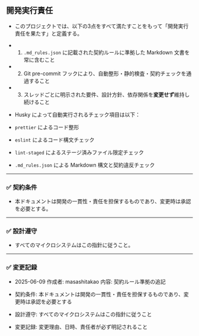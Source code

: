 ## 開発実行責任

- このプロジェクトでは、以下の3点をすべて満たすことをもって「開発実行責任を果たす」と定義する。

- 1. `.md_rules.json` に記載された契約ルールに準拠した Markdown 文書を常に含むこと
- 2. Git pre-commit フックにより、自動整形・静的検査・契約チェックを通過すること
- 3. スレッドごとに明示された要件、設計方針、依存関係を**変更せず**維持し続けること

- Husky によって自動実行されるチェック項目は以下：

- `prettier` によるコード整形
- `eslint` によるコード構文チェック
- `lint-staged` によるステージ済みファイル限定チェック
- `.md_rules.json` による Markdown 構文と契約違反チェック

---

### ✅ 契約条件

- 本ドキュメントは開発の一貫性・責任を担保するものであり、変更時は承認を必要とする。

---

### ✅ 設計遵守

- すべてのマイクロシステムはこの指針に従うこと。

---

### ✅ 変更記録

- 2025-06-09 作成者: masashitakao 内容: 契約ルール準拠の追記

- 契約条件: 本ドキュメントは開発の一貫性・責任を担保するものであり、変更時は承認を必要とする
- 設計遵守: すべてのマイクロシステムはこの指針に従うこと
- 変更記録: 変更理由、日時、責任者が必ず明記されること

